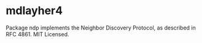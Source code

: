 # mdlayher4
Package ndp implements the Neighbor Discovery Protocol, as described in RFC 4861. MIT Licensed.
